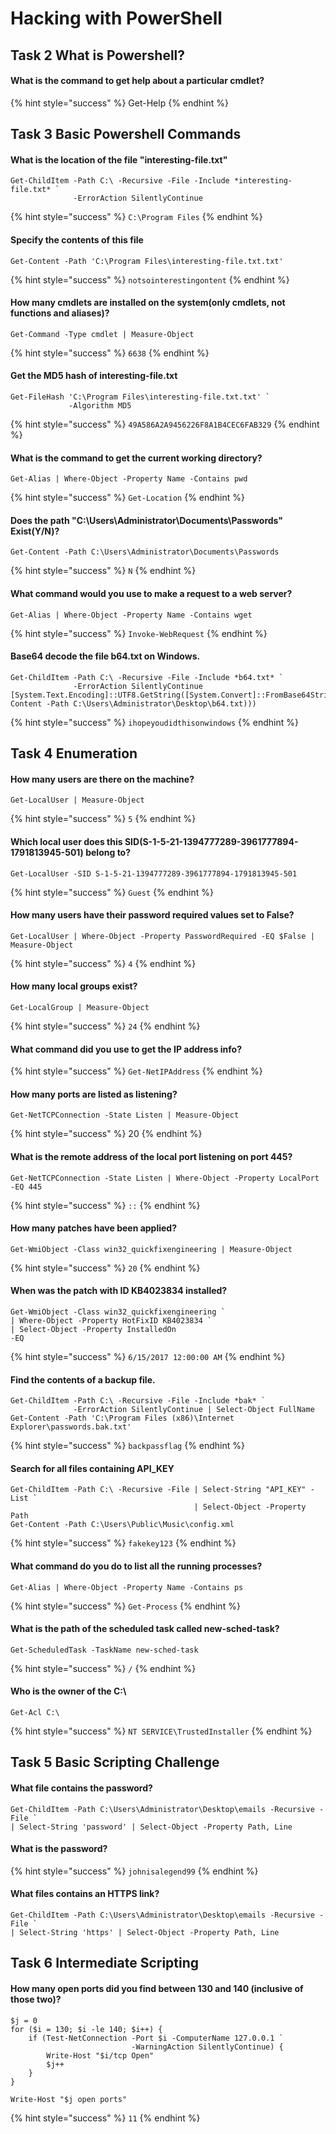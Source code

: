 # Hacking with PowerShell

## Task 2 What is Powershell?

#### What is the command to get help about a particular cmdlet?

{% hint style="success" %}
Get-Help
{% endhint %}

## Task 3 Basic Powershell Commands

#### What is the location of the file "interesting-file.txt"

```
Get-ChildItem -Path C:\ -Recursive -File -Include *interesting-file.txt* `
              -ErrorAction SilentlyContinue
```

{% hint style="success" %}
`C:\Program Files`
{% endhint %}

#### Specify the contents of this file

```
Get-Content -Path 'C:\Program Files\interesting-file.txt.txt'
```

{% hint style="success" %}
`notsointerestingontent`
{% endhint %}

#### How many cmdlets are installed on the system(only cmdlets, not functions and aliases)?

```
Get-Command -Type cmdlet | Measure-Object
```

{% hint style="success" %}
`6638`
{% endhint %}

#### Get the MD5 hash of interesting-file.txt

```
Get-FileHash 'C:\Program Files\interesting-file.txt.txt' `
             -Algorithm MD5
```

{% hint style="success" %}
`49A586A2A9456226F8A1B4CEC6FAB329`
{% endhint %}

#### What is the command to get the current working directory?

```
Get-Alias | Where-Object -Property Name -Contains pwd
```

{% hint style="success" %}
`Get-Location`
{% endhint %}

#### Does the path "C:\Users\Administrator\Documents\Passwords" Exist(Y/N)?

```
Get-Content -Path C:\Users\Administrator\Documents\Passwords
```

{% hint style="success" %}
`N`
{% endhint %}

#### What command would you use to make a request to a web server?

```
Get-Alias | Where-Object -Property Name -Contains wget
```

{% hint style="success" %}
`Invoke-WebRequest`
{% endhint %}

#### Base64 decode the file b64.txt on Windows.&#x20;

```
Get-ChildItem -Path C:\ -Recursive -File -Include *b64.txt* `
              -ErrorAction SilentlyContinue
[System.Text.Encoding]::UTF8.GetString([System.Convert]::FromBase64String((Get-Content -Path C:\Users\Administrator\Desktop\b64.txt)))
```

{% hint style="success" %}
`ihopeyoudidthisonwindows`
{% endhint %}

## Task 4 Enumeration

#### How many users are there on the machine?

```
Get-LocalUser | Measure-Object
```

{% hint style="success" %}
`5`
{% endhint %}

#### Which local user does this SID(S-1-5-21-1394777289-3961777894-1791813945-501) belong to?

```
Get-LocalUser -SID S-1-5-21-1394777289-3961777894-1791813945-501
```

{% hint style="success" %}
`Guest`
{% endhint %}

#### How many users have their password required values set to False?

```
Get-LocalUser | Where-Object -Property PasswordRequired -EQ $False | Measure-Object
```

{% hint style="success" %}
`4`
{% endhint %}

#### How many local groups exist?

```
Get-LocalGroup | Measure-Object
```

{% hint style="success" %}
`24`
{% endhint %}

#### What command did you use to get the IP address info?

{% hint style="success" %}
`Get-NetIPAddress`
{% endhint %}

#### How many ports are listed as listening?

```
Get-NetTCPConnection -State Listen | Measure-Object
```

{% hint style="success" %}
20
{% endhint %}

#### What is the remote address of the local port listening on port 445?

```
Get-NetTCPConnection -State Listen | Where-Object -Property LocalPort -EQ 445
```

{% hint style="success" %}
`::`
{% endhint %}

#### How many patches have been applied?

```
Get-WmiObject -Class win32_quickfixengineering | Measure-Object
```

{% hint style="success" %}
`20`
{% endhint %}

#### When was the patch with ID KB4023834 installed?

```
Get-WmiObject -Class win32_quickfixengineering `
| Where-Object -Property HotFixID KB4023834 `
| Select-Object -Property InstalledOn                                                                -EQ
```

{% hint style="success" %}
`6/15/2017 12:00:00 AM`
{% endhint %}

#### Find the contents of a backup file.

```
Get-ChildItem -Path C:\ -Recursive -File -Include *bak* `
              -ErrorAction SilentlyContinue | Select-Object FullName 
Get-Content -Path 'C:\Program Files (x86)\Internet Explorer\passwords.bak.txt'
```

{% hint style="success" %}
`backpassflag`
{% endhint %}

#### Search for all files containing API\_KEY

```
Get-ChildItem -Path C:\ -Recursive -File | Select-String "API_KEY" -List ` 
                                         | Select-Object -Property Path
Get-Content -Path C:\Users\Public\Music\config.xml
```

{% hint style="success" %}
`fakekey123`
{% endhint %}

#### What command do you do to list all the running processes?

```
Get-Alias | Where-Object -Property Name -Contains ps
```

{% hint style="success" %}
`Get-Process`
{% endhint %}

#### What is the path of the scheduled task called new-sched-task?

```
Get-ScheduledTask -TaskName new-sched-task
```

{% hint style="success" %}
`/`
{% endhint %}

#### Who is the owner of the C:\\

```
Get-Acl C:\
```

{% hint style="success" %}
`NT SERVICE\TrustedInstaller`
{% endhint %}

## Task 5 Basic Scripting Challenge

#### What file contains the password?

```
Get-ChildItem -Path C:\Users\Administrator\Desktop\emails -Recursive -File `
| Select-String 'password' | Select-Object -Property Path, Line
```

#### What is the password?

{% hint style="success" %}
`johnisalegend99`
{% endhint %}

#### What files contains an HTTPS link?

```
Get-ChildItem -Path C:\Users\Administrator\Desktop\emails -Recursive -File `
| Select-String 'https' | Select-Object -Property Path, Line
```

## Task 6 Intermediate Scripting

#### How many open ports did you find between 130 and 140 (inclusive of those two)?

```
$j = 0
for ($i = 130; $i -le 140; $i++) {
    if (Test-NetConnection -Port $i -ComputerName 127.0.0.1 `
                           -WarningAction SilentlyContinue) {
        Write-Host "$i/tcp Open"
        $j++
    }
}

Write-Host "$j open ports"
```

{% hint style="success" %}
`11`
{% endhint %}
